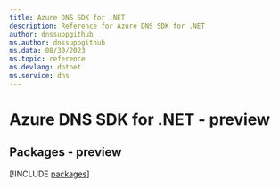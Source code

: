```yaml
---
title: Azure DNS SDK for .NET
description: Reference for Azure DNS SDK for .NET
author: dnssuppgithub
ms.author: dnssuppgithub
ms.data: 08/30/2023
ms.topic: reference
ms.devlang: dotnet
ms.service: dns
---
```

# Azure DNS SDK for .NET - preview
## Packages - preview
[!INCLUDE [packages](dns-index.md)]